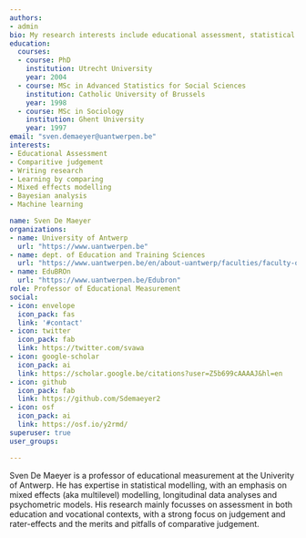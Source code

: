 ```yaml
---
authors:
- admin
bio: My research interests include educational assessment, statistical analyses and research methodology.
education:
  courses:
  - course: PhD
    institution: Utrecht University
    year: 2004
  - course: MSc in Advanced Statistics for Social Sciences
    institution: Catholic University of Brussels
    year: 1998
  - course: MSc in Sociology
    institution: Ghent University
    year: 1997
email: "sven.demaeyer@uantwerpen.be"
interests:
- Educational Assessment
- Comparitive judgement
- Writing research
- Learning by comparing
- Mixed effects modelling
- Bayesian analysis
- Machine learning

name: Sven De Maeyer
organizations:
- name: University of Antwerp
  url: "https://www.uantwerpen.be"
- name: dept. of Education and Training Sciences
  url: "https://www.uantwerpen.be/en/about-uantwerp/faculties/faculty-of-social-sciences/organisation/departments/training-and-education/"
- name: EduBROn
  url: "https://www.uantwerpen.be/Edubron"
role: Professor of Educational Measurement
social:
- icon: envelope
  icon_pack: fas
  link: '#contact'
- icon: twitter
  icon_pack: fab
  link: https://twitter.com/svawa
- icon: google-scholar
  icon_pack: ai
  link: https://scholar.google.be/citations?user=Z5b699cAAAAJ&hl=en
- icon: github
  icon_pack: fab
  link: https://github.com/Sdemaeyer2
- icon: osf
  icon_pack: ai
  link: https://osf.io/y2rmd/
superuser: true
user_groups:

---
```


Sven De Maeyer is a professor of educational measurement at the Univerity of Antwerp. He has expertise in statistical modelling, with an emphasis on mixed effects (aka multilevel) modelling, longitudinal data analyses and psychometric models. His research mainly focusses on assessment in both education and vocational contexts, with a strong focus on judgement and rater-effects and the merits and pitfalls of comparative judgement. 
